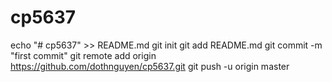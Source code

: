 # cp5637
echo "# cp5637" >> README.md
git init
git add README.md
git commit -m "first commit"
git remote add origin https://github.com/dothnguyen/cp5637.git
git push -u origin master
